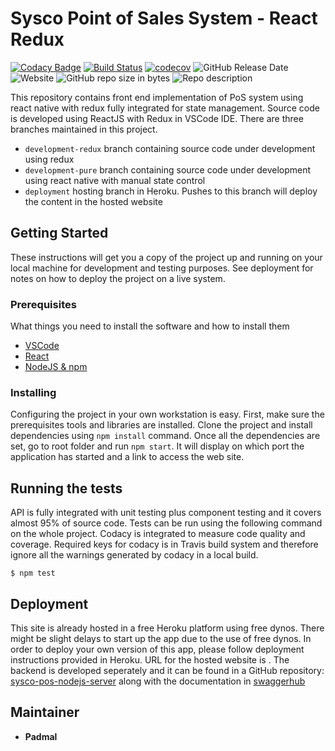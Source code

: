 # Sysco Point of Sales System - React Redux

[![Codacy Badge](https://api.codacy.com/project/badge/Grade/60a251d380c4409886cae792b72b659e)](https://www.codacy.com/app/blog.padmal/sysco-pos-react-front-end?utm_source=github.com&amp;utm_medium=referral&amp;utm_content=CloudyPadmal/sysco-pos-react-front-end&amp;utm_campaign=Badge_Grade)
[![Build Status](https://travis-ci.com/CloudyPadmal/sysco-pos-react-front-end.svg?branch=development-redux)](https://travis-ci.com/CloudyPadmal/sysco-pos-react-front-end)
[![codecov](https://codecov.io/gh/CloudyPadmal/sysco-pos-react-front-end/branch/development-redux/graph/badge.svg)](https://codecov.io/gh/CloudyPadmal/sysco-pos-react-front-end)
![GitHub Release Date](https://img.shields.io/github/release-date/CloudyPadmal/sysco-pos-react-front-end.svg)
![Website](https://img.shields.io/website/https/sysco-pos-system.herokuapp.com.svg?down_color=lightgrey&down_message=offline&up_color=green&up_message=online)
![GitHub repo size in bytes](https://img.shields.io/github/repo-size/CloudyPadmal/sysco-pos-react-front-end.svg)
![Repo description](https://img.shields.io/badge/endpoint-frontend-blueviolet.svg)

This repository contains front end implementation of PoS system using react native with redux fully integrated for state management. Source code is developed using ReactJS with Redux in VSCode IDE. There are three branches maintained in this project.

- `development-redux` branch containing source code under development using redux
- `development-pure` branch containing source code under development using react native with manual state control
- `deployment` hosting branch in Heroku. Pushes to this branch will deploy the content in the hosted website

## Getting Started

These instructions will get you a copy of the project up and running on your local machine for development and testing purposes. See deployment for notes on how to deploy the project on a live system.

### Prerequisites

What things you need to install the software and how to install them

- [VSCode](https://code.visualstudio.com/download)
- [React](https://facebook.github.io/react-native/docs/getting-started.html)
- [NodeJS & npm](https://www.digitalocean.com/community/tutorials/how-to-install-node-js-on-ubuntu-18-04)

### Installing

Configuring the project in your own workstation is easy. First, make sure the prerequisites tools and libraries are installed. Clone the project and install dependencies using `npm install` command. Once all the dependencies are set, go to root folder and run `npm start`. It will display on which port the application has started and a link to access the web site.

## Running the tests

API is fully integrated with unit testing plus component testing and it covers almost 95% of source code. Tests can be run using the following command on the whole project. Codacy is integrated to measure code quality and coverage. Required keys for codacy is in Travis build system and therefore ignore all the warnings generated by codacy in a local build.

```
$ npm test
```

## Deployment

This site is already hosted in a free Heroku platform using free dynos. There might be slight delays to start up the app due to the use of free dynos. In order to deploy your own version of this app, please follow deployment instructions provided in Heroku. URL for the hosted website is [](). The backend is developed seperately and it can be found in a GitHub repository: [sysco-pos-nodejs-server](https://github.com/CloudyPadmal/sysco-pos-nodejs-server) along with the documentation in [swaggerhub](https://app.swaggerhub.com/apis-docs/CloudyPadmal/Sysco-POS/1.0.3)

## Maintainer

* **Padmal**